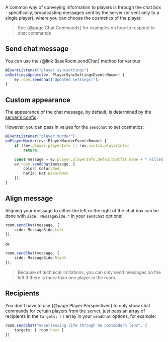 A common way of conveying information to players is through the chat box - specifically, broadcasting messages sent by the server (or sent only to a single player), where you can choose the cosmetics of the player.

> See {@page Chat Commands} for examples on how to respond to chat commands

## Send chat message
You can use the {@link BaseRoom.sendChat} method for various
```ts
@EventListener("player.syncsettings")
onSettingsUpdate(ev: PlayerSyncSettingsEvent<Room>) {
    ev.room.sendChat("Updated settings!");
}
```

## Custom appearance
The appearance of the chat message, by default, is determined by the [server's config](https://skeldjs.github.io/Hindenburg/pages/Getting%20Started/Configuration.html#roomsserverplayer).

However, you can pass in values for the `sendChat` to set cosmetics:
```ts
@EventListener("player.murder")
onPlayerMurder(ev: PlayerMurderEvent<Room>) {
    if (!ev.player.playerInfo || !ev.victim.playerInfo)
        return;

    const message = ev.player.playerInfo.defaultOutfit.name + " killed " + ev.victim.playerInfo.defaultOutfit.name;
    ev.room.sendChat(message, {
        color: Color.Red,
        hatId: Hat.WizardHat
    });
}
```

## Align message
Aligning your message to either the left or the right of the chat box can be done with `side: MessageSide.*` in your `sendChat` options:
```ts
room.sendChat(message, {
    side: MessageSide.Left
});
```
_or_
```ts
room.sendChat(message, {
    side: MessageSide.Right
});
```

> Because of technical limitations, you can only send messages on the left if there is more than one player in the room.

## Recipients
You don't have to use {@page Player Perspectives} to only show chat commands for certain players from the server, just pass an array of recipients in the `targets: []` array in your `sendChat` options, for example:
```ts
room.sendChat("experiencing life through he postmodern lens", {
    targets: [ room.host ]
})
```
